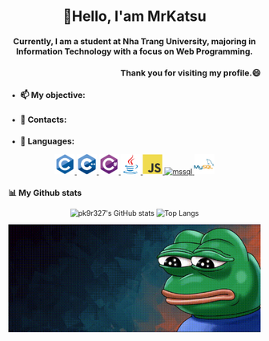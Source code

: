 <div align="center">
  <h1>🌱Hello, I'am MrKatsu</h2>
  <h3>Currently, I am a student at Nha Trang University, majoring in Information Technology with a focus on Web Programming.</h5>
  <h3 align="right">Thank you for visiting my profile.😄</h5>
</div>

<div>

  - ### 📫 My objective:
    
  - ### 👯 Contacts:
  - ### 💬 Languages:
<p align="center"> 
  <a href="https://www.cprogramming.com/" target="_blank" rel="noreferrer"> <img src="https://raw.githubusercontent.com/devicons/devicon/master/icons/c/c-original.svg" alt="c" width="40" height="40"/> </a> 
  <a href="https://www.w3schools.com/cpp/" target="_blank" rel="noreferrer"> <img src="https://raw.githubusercontent.com/devicons/devicon/master/icons/cplusplus/cplusplus-original.svg" alt="cplusplus" width="40" height="40"/> </a> 
  <a href="https://www.w3schools.com/cs/" target="_blank" rel="noreferrer"> <img src="https://raw.githubusercontent.com/devicons/devicon/master/icons/csharp/csharp-original.svg" alt="csharp" width="40" height="40"/> </a> 
  <a href="https://www.java.com" target="_blank" rel="noreferrer"> <img src="https://raw.githubusercontent.com/devicons/devicon/master/icons/java/java-original.svg" alt="java" width="40" height="40"/> </a> <a href="https://developer.mozilla.org/en-US/docs/Web/JavaScript" target="_blank" rel="noreferrer"> <img src="https://raw.githubusercontent.com/devicons/devicon/master/icons/javascript/javascript-original.svg" alt="javascript" width="40" height="40"/> </a> <a href="https://www.microsoft.com/en-us/sql-server" target="_blank" rel="noreferrer"> <img src="https://www.svgrepo.com/show/303229/microsoft-sql-server-logo.svg" alt="mssql" width="40" height="40"/> </a> <a href="https://www.mysql.com/" target="_blank" rel="noreferrer"> <img src="https://raw.githubusercontent.com/devicons/devicon/master/icons/mysql/mysql-original-wordmark.svg" alt="mysql" width="40" height="40"/> </a> </p>
  
</div>

 ### 📊 My Github stats
<div align="center">
  
  ![pk9r327's GitHub stats](https://github-readme-stats.vercel.app/api?username=MrK4tsu)
  ![Top Langs](https://github-readme-stats.vercel.app/api/top-langs/?username=MrK4tsu&langs_count=3)

</div>
<p align="center">
  <img src="https://github.com/Mrk4tsu/Mrk4tsu/blob/main/assets/banner.gif" />
</p>
<!--
**Mrk4tsu/Mrk4tsu** is a ✨ _special_ ✨ repository because its `README.md` (this file) appears on your GitHub profile.

Here are some ideas to get you started:

- 🔭 I’m currently working on ...
- 🌱 I’m currently learning ...
- 👯 I’m looking to collaborate on ...
- 🤔 I’m looking for help with ...
- 💬 Ask me about ...
- 📫 How to reach me: ...
- 😄 Pronouns: ...
- ⚡ Fun fact: ...
-->
